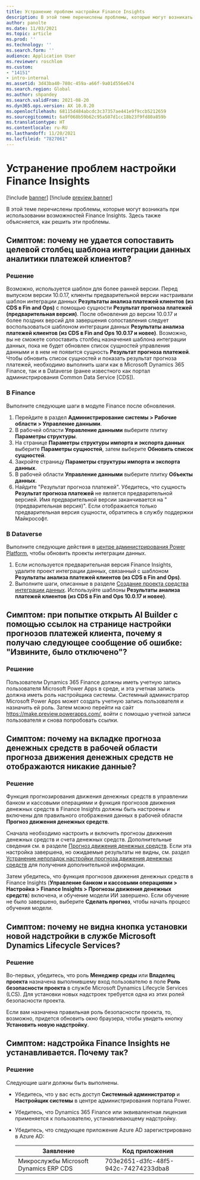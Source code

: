 ```yaml
---
title: Устранение проблем настройки Finance Insights
description: В этой теме перечислены проблемы, которые могут возникать при использовании возможностей Finance Insights. Здесь также объясняется, как решить эти проблемы.
author: panolte
ms.date: 11/03/2021
ms.topic: article
ms.prod: ''
ms.technology: ''
ms.search.form: ''
audience: Application User
ms.reviewer: roschlom
ms.custom:
- "14151"
- intro-internal
ms.assetid: 3d43ba40-780c-459a-a66f-9a01d556e674
ms.search.region: Global
ms.author: shpandey
ms.search.validFrom: 2021-08-20
ms.dyn365.ops.version: AX 10.0.20
ms.openlocfilehash: 68115d484abcdc3c37357ae441e9f9ccb5212659
ms.sourcegitcommit: 6a9f068b59b62c95a507d1cc18b23f9fd80a859b
ms.translationtype: HT
ms.contentlocale: ru-RU
ms.lasthandoff: 11/20/2021
ms.locfileid: "7827061"
---
```

# <a name="troubleshoot-finance-insights-setup-issues"></a>Устранение проблем настройки Finance Insights

[!include [banner](../includes/banner.md)]
[!include [preview banner](../includes/preview-banner.md)]

В этой теме перечислены проблемы, которые могут возникать при использовании возможностей Finance Insights. Здесь также объясняется, как решить эти проблемы.

## <a name="symptom-why-cant-i-map-the-customer-payment-insights-data-integration-template-destination-column"></a>Симптом: почему не удается сопоставить целевой столбец шаблона интеграции данных аналитики платежей клиентов?

### <a name="resolution"></a>Решение

Возможно, используется шаблон для более ранней версии. Перед выпуском версии 10.0.17, клиенты предварительной версии настраивали шаблон интеграции данных **Результаты анализа платежей клиентов (из CDS в Fin and Ops)** с помощью сущности **Результат прогноза платежей (предварительная версия)**. После обновления до версии 10.0.17 и более поздних версий для завершения сопоставления следует воспользоваться шаблоном интеграции данных **Результаты анализа платежей клиентов (из CDS в Fin and Ops 10.0.17 и новее)**. Возможно, вы не сможете сопоставить столбец назначения шаблона интеграции данных, пока не будет обновлен список сущностей управления данными и в нем не появится сущность **Результат прогноза платежей**. Чтобы обновить список сущностей и показать результат прогноза платежей, необходимо выполнить шаги как в Microsoft Dynamics 365 Finance, так и в Dataverse (ранее известного как портал администрирования Common Data Service \[CDS\]).

### <a name="in-finance"></a>В Finance

Выполните следующие шаги в модуле Finance после обновления.

1. Перейдите в раздел **Администрирование системы \> Рабочие области \> Управление данными**.
2. В рабочей области **Управление данными** выберите плитку **Параметры структуры**.
3. На странице **Параметры структуры импорта и экспорта данных** выберите **Параметры сущностей**, затем выберите **Обновить список сущностей**.
4. Закройте страницу **Параметры структуры импорта и экспорта данных**.
5. В рабочей области **Управление данными** выберите плитку **Объекты данных**.
6. Найдите "Результат прогноза платежей". Убедитесь, что сущность **Результат прогноза платежей** не является предварительной версией. Имя предварительной версии заканчивается на "(предварительная версия)". Если отображается только предварительная версия сущности, обратитесь в службу поддержки Майкрософт.

### <a name="in-dataverse"></a>В Dataverse

Выполните следующие действия в [центре администрирования Power Platform](https://admin.powerplatform.microsoft.com/environments), чтобы обновить проекты интеграции данных.

1. Если используется предварительная версия Finance Insights, удалите проект интеграции данных, связанный с шаблоном **Результаты анализа платежей клиентов (из CDS в Fin and Ops)**.
2. Выполните шаги, описанные в разделе [Создание проекта средства интеграции данных](create-data-integrate-project.md). Используйте шаблоны **Результаты анализа платежей клиентов (из CDS в Fin and Ops 10.0.17 и новее)**.

## <a name="symptom-when-i-try-to-open-ai-builder-by-using-the-links-on-the-customer-payment-predictions-setup-page-why-do-i-receive-the-following-error-message-sorry-theres-been-a-disconnect"></a>Симптом: при попытке открыть AI Builder с помощью ссылок на странице настройки прогнозов платежей клиента, почему я получаю следующее сообщение об ошибке: "Извините, было отключено"?

### <a name="resolution"></a>Решение

Пользователи Dynamics 365 Finance должны иметь учетную запись пользователя Microsoft Power Apps в среде, и эта учетная запись должна иметь роль настройщика системы. Системный администратор Microsoft Power Apps может создать учетную запись пользователя и назначить ей роль. Затем можно перейти на сайт <https://make.preview.powerapps.com/>, войти с помощью учетной записи пользователя и снова попробовать ссылки.

## <a name="symptom-why-doesnt-the-cash-forecast-tab-in-the-cash-flow-forecast-workspace-show-any-data"></a>Симптом: почему на вкладке прогноза денежных средств в рабочей области прогноза движения денежных средств не отображаются никакие данные?

### <a name="resolution"></a>Решение

Функция прогнозирования движения денежных средств в управлении банком и кассовыми операциями и функция прогнозов движения денежных средств в Finance Insights должны быть настроены и включены для правильного отображения данных в рабочей области **Прогноз движения денежных средств**.

Сначала необходимо настроить и включить прогнозы движения денежных средств и счета денежных средств. Дополнительные сведения см. в разделе [Прогноз движения денежных средств](../cash-bank-management/cash-flow-forecasting.md). Если эта настройка завершена, но ожидаемые результаты не видны, см. раздел [Устранение неполадок настройки прогноза движения денежных средств](../cash-bank-management/cash-flow-forecasting-tsg.md) для получения дополнительной информации.

Затем убедитесь, что функция прогнозов движения денежных средств в Finance Insights (**Управление банком и кассовыми операциями \> Настройка \> Finance Insights \> Прогнозы движения денежных средств**) включена, и обучение модели ИИ завершено. Если обучение не было завершено, выберите **Сделать прогноз**, чтобы начать процесс обучения модели.

## <a name="symptom-why-isnt-the-install-a-new-add-in-button-visible-in-microsoft-dynamics-lifecycle-services"></a>Симптом: почему не видна кнопка установки новой надстройки в службе Microsoft Dynamics Lifecycle Services?

### <a name="resolution"></a>Решение

Во-первых, убедитесь, что роль **Менеджер среды** или **Владелец проекта** назначена выполнившему вход пользователю в поле **Роль безопасности проекта** в службе Microsoft Dynamics Lifecycle Services (LCS). Для установки новых надстроек требуется одна из этих ролей безопасности проекта.

Если вам назначена правильная роль безопасности проекта, то, возможно, придется обновить окно браузера, чтобы увидеть кнопку **Установить новую надстройку**.

## <a name="symptom-the-finance-insights-add-in-doesnt-seem-to-be-installing-why-is-that"></a>Симптом: надстройка Finance Insights не устанавливается. Почему так?

### <a name="resolution"></a>Решение

Следующие шаги должны быть выполнены.

- Убедитесь, что у вас есть доступ **Системный администратор** и **Настройщик системы** в центре администрирования портала Power.
- Убедитесь, что Dynamics 365 Finance или эквивалентная лицензия применяется к пользователю, устанавливающему надстройку.
- Убедитесь, что следующее приложение Azure AD зарегистрировано в Azure AD: 

  | Заявление                  | Код приложения           |
  | ---------------------------- | ---------------- |
  | Микрослужбы Microsoft Dynamics ERP CDS | 703e2651-d3fc-48f5-942c-74274233dba8 | 
  

